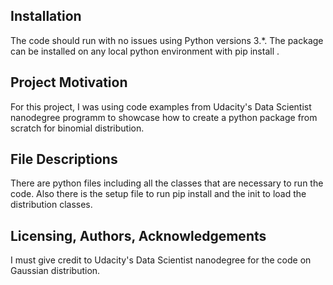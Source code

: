 ## Installation
The code should run with no issues using Python versions 3.*.
The package can be installed on any local python environment with pip install .

## Project Motivation
For this project, I was using code examples from Udacity's Data Scientist nanodegree programm to showcase how to create a python package from scratch for binomial distribution.

## File Descriptions
There are python files including all the classes that are necessary to run the code. Also there is the setup file to run pip install and the init to load the distribution classes.

## Licensing, Authors, Acknowledgements
I must give credit to Udacity's Data Scientist nanodegree for the code on Gaussian distribution.
